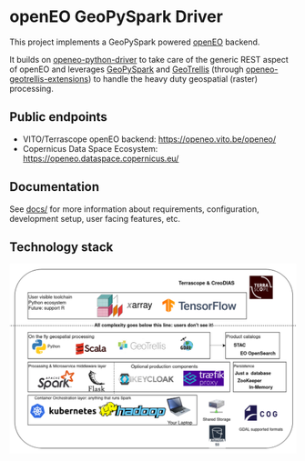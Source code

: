 # openEO GeoPySpark Driver

This project implements a GeoPySpark powered [openEO](https://openeo.org/) backend.

It builds on [openeo-python-driver](https://github.com/Open-EO/openeo-python-driver) to take care of the
generic REST aspect of openEO
and leverages [GeoPySpark](https://github.com/locationtech-labs/geopyspark/)
and [GeoTrellis](https://geotrellis.io/) (through [openeo-geotrellis-extensions](https://github.com/Open-EO/openeo-geotrellis-extensions))
to handle the heavy duty geospatial (raster) processing.

## Public endpoints

- VITO/Terrascope openEO backend: https://openeo.vito.be/openeo/
- Copernicus Data Space Ecosystem: https://openeo.dataspace.copernicus.eu/

## Documentation

See [docs/](./docs) for more information about requirements, configuration, development setup,
user facing features, etc.

## Technology stack

![Technology stack](docs/img/openeo-geotrellis-techstack.png)
